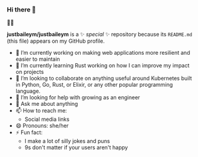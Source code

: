 ### Hi there 👋

🏳️‍🌈 

**justbaileym/justbaileym** is a ✨ _special_ ✨ repository because its `README.md` (this file) appears on my GitHub profile.

- 🔭 I’m currently working on making web applications more resilient and easier to maintain
- 🌱 I’m currently learning Rust working on how I can improve my impact on projects
- 👯 I’m looking to collaborate on anything useful around Kubernetes built in Python, Go, Rust, or Elixir, or any other popular programming language.
- 🤔 I’m looking for help with growing as an engineer
- 💬 Ask me about anything
- 📫 How to reach me: 
  - Social media links
- 😄 Pronouns: she/her
- ⚡ Fun fact:
  - I make a lot of silly jokes and puns
  - 9s don't matter if your users aren't happy


